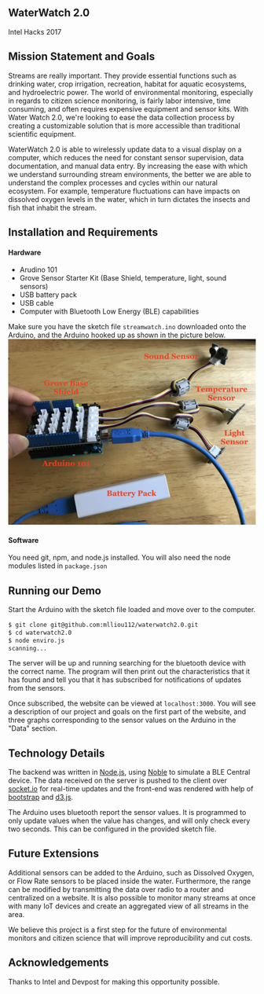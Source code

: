 WaterWatch 2.0
----
Intel Hacks 2017

## Mission Statement and Goals
Streams are really important. They provide essential functions such as drinking
water, crop irrigation, recreation, habitat for aquatic ecosystems, and
hydroelectric power. The world of environmental monitoring, especially in
regards to citizen science
monitoring, is fairly labor intensive, time consuming, and often requires
expensive equipment and sensor kits. With Water Watch 2.0, we're looking to
ease the data collection process by creating a customizable solution that is
more accessible than traditional scientific equipment.  

WaterWatch 2.0 is able to wirelessly update data to a visual display on a
computer, which reduces the need for constant sensor supervision, data
documentation, and manual data entry. By increasing the ease with which we
understand surrounding stream environments, the better we are able to
understand the complex processes and cycles within our natural ecosystem. For
example, temperature fluctuations can have impacts on dissolved oxygen levels
in the water, which in turn dictates the insects and fish that inhabit the
stream.

## Installation and Requirements


#### Hardware

- Arudino 101
- Grove Sensor Starter Kit (Base Shield, temperature, light, sound sensors)
- USB battery pack
- USB cable
- Computer with Bluetooth Low Energy (BLE) capabilities

Make sure you have the sketch file `streamwatch.ino` downloaded onto the Arduino, and the Arduino
hooked up as shown in the picture below.
![Wiring Diagram](wiring.jpg "Wiring Diagram")


#### Software
You need git, npm, and node.js installed. You will also need the node modules listed in `package.json`

## Running our Demo

Start the Arduino with the sketch file loaded and move over to the computer.
```
$ git clone git@github.com:mlliou112/waterwatch2.0.git
$ cd waterwatch2.0
$ node enviro.js
scanning...
```

The server will be up and running searching for the bluetooth device with the correct name. The program will then print out the characteristics that it has found and tell you that it has subscribed for notifications of updates from the sensors.

Once subscribed, the website can be viewed at `localhost:3000`. You will see a description of our project and goals on the first part of the website, and three graphs corresponding to the sensor values on the Arduino in the "Data" section.

## Technology Details
The backend was written in [Node.js](https://nodejs.org/en/), using [Noble](https://github.com/sandeepmistry/noble) to simulate a BLE Central device. The data received on the server is pushed to the client over [socket.io](https://socket.io/) for real-time updates and the front-end was rendered with help of [bootstrap](http://getbootstrap.com/) and [d3.js](https://d3js.org/).

The Arduino uses bluetooth report the sensor values. It is programmed to only update values when the value has changes, and will only check every two seconds. This can be configured in the provided sketch file.

## Future Extensions
Additional sensors can be added to the Arduino, such as Dissolved Oxygen, or Flow Rate sensors to be placed inside the water. Furthermore, the range can be modified by transmitting the data over radio to a router and centralized on a website. It is also possible to monitor many streams at once with many IoT devices and create an aggregated view of all streams in the area.

We believe this project is a first step for the future of environmental monitors and citizen science that will improve reproducibility and cut costs.

## Acknowledgements

Thanks to Intel and Devpost for making this opportunity possible.
